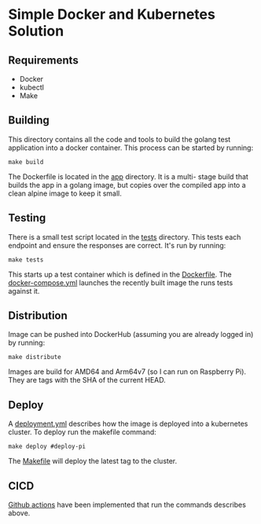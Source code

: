 # Simple Docker and Kubernetes Solution

## Requirements

- Docker
- kubectl
- Make

## Building

This directory contains all the code and tools to build the golang test
application into a docker container. This process can be started by running:

```
make build
```

The Dockerfile is located in the [app](app/Dockerfile) directory. It is a multi-
stage build that builds the app in a golang image, but copies over the compiled
app into a clean alpine image to keep it small.

## Testing

There is a  small test script located in the [tests](tests/) directory. This
tests each endpoint and ensure the responses are correct. It's run by running:

```
make tests
```

This starts up a test container which is defined in the [Dockerfile](tests/Dockerfile).
The [docker-compose.yml](docker-compose.yml) launches the recently built image the runs tests against
it.

## Distribution

Image can be pushed into DockerHub (assuming you are already logged in) by running:

```
make distribute
```

Images are build for AMD64 and Arm64v7 (so I can run on Raspberry Pi). They are 
tags with the SHA of the current HEAD.

## Deploy

A [deployment.yml](k8s/deployment.yaml) describes how the image is deployed into 
a kubernetes cluster. To deploy run the makefile command:

```
make deploy #deploy-pi
```

The [Makefile](Makefile) will deploy the latest tag to the cluster.

## CICD

[Github actions](../.github/workflows/ci.yml) have been implemented that run 
the commands describes above.